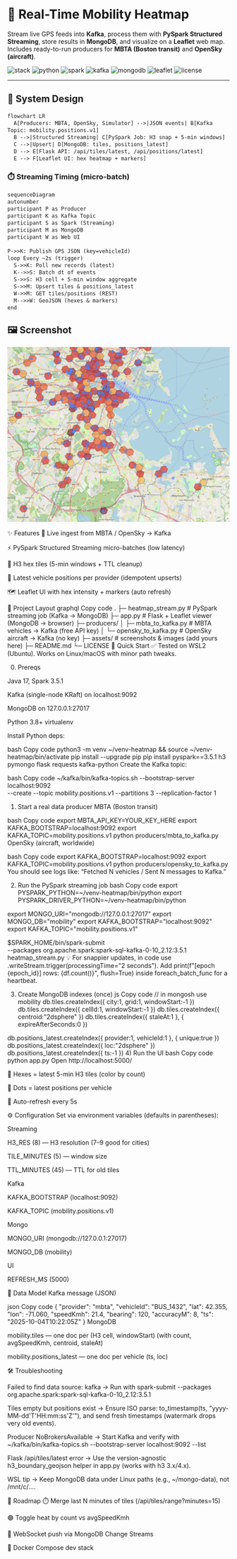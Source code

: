 # 🌆 Real-Time Mobility Heatmap

Stream live GPS feeds into **Kafka**, process them with **PySpark Structured Streaming**, store results in **MongoDB**, and visualize on a **Leaflet** web map. Includes ready-to-run producers for **MBTA (Boston transit)** and **OpenSky (aircraft)**.

![stack](https://img.shields.io/badge/Stack-Kafka%20%E2%86%92%20PySpark%20%E2%86%92%20MongoDB%20%E2%86%92%20Leaflet-0a84ff)
![python](https://img.shields.io/badge/Python-3.8%2B-3776AB?logo=python&logoColor=white)
![spark](https://img.shields.io/badge/Spark-3.5.1-FD4D0C?logo=apachespark&logoColor=white)
![kafka](https://img.shields.io/badge/Kafka-3.x-231F20?logo=apachekafka&logoColor=white)
![mongodb](https://img.shields.io/badge/MongoDB-6.x-13AA52?logo=mongodb&logoColor=white)
![leaflet](https://img.shields.io/badge/Leaflet-UI-199900?logo=leaflet&logoColor=white)
![license](https://img.shields.io/badge/License-MIT-green)

---

## 🧭 System Design

```mermaid
flowchart LR
  A[Producers: MBTA, OpenSky, Simulator] -->|JSON events| B[Kafka Topic: mobility.positions.v1]
  B -->|Structured Streaming| C[PySpark Job: H3 snap + 5-min windows]
  C -->|Upsert| D[MongoDB: tiles, positions_latest]
  D --> E[Flask API: /api/tiles/latest, /api/positions/latest]
  E --> F[Leaflet UI: hex heatmap + markers]
```

### ⏱️ Streaming Timing (micro-batch)

```mermaid
sequenceDiagram
autonumber
participant P as Producer
participant K as Kafka Topic
participant S as Spark (Streaming)
participant M as MongoDB
participant W as Web UI

P->>K: Publish GPS JSON (key=vehicleId)
loop Every ~2s (trigger)
  S->>K: Poll new records (latest)
  K-->>S: Batch dt of events
  S->>S: H3 cell + 5-min window aggregate
  S->>M: Upsert tiles & positions_latest
  W->>M: GET tiles/positions (REST)
  M-->>W: GeoJSON (hexes & markers)
end
```

## 🖼️ Screenshot
![Traffic app UI](traffic_app.png)


✨ Features
🔄 Live ingest from MBTA / OpenSky → Kafka

⚡ PySpark Structured Streaming micro-batches (low latency)

🧭 H3 hex tiles (5-min windows + TTL cleanup)

📍 Latest vehicle positions per provider (idempotent upserts)

🗺️ Leaflet UI with hex intensity + markers (auto refresh)

📁 Project Layout
graphql
Copy code
.
├─ heatmap_stream.py          # PySpark streaming job (Kafka -> MongoDB)
├─ app.py                     # Flask + Leaflet viewer (MongoDB -> browser)
├─ producers/
│  ├─ mbta_to_kafka.py        # MBTA vehicles -> Kafka (free API key)
│  └─ opensky_to_kafka.py     # OpenSky aircraft -> Kafka (no key)
├─ assets/                    # screenshots & images (add yours here)
├─ README.md
└─ LICENSE
🚀 Quick Start
✅ Tested on WSL2 (Ubuntu). Works on Linux/macOS with minor path tweaks.

0) Prereqs


Java 17, Spark 3.5.1

Kafka (single-node KRaft) on localhost:9092

MongoDB on 127.0.0.1:27017

Python 3.8+ virtualenv

Install Python deps:

bash
Copy code
python3 -m venv ~/venv-heatmap && source ~/venv-heatmap/bin/activate
pip install --upgrade pip
pip install pyspark==3.5.1 h3 pymongo flask requests kafka-python
Create the Kafka topic:

bash
Copy code
~/kafka/bin/kafka-topics.sh --bootstrap-server localhost:9092 \
  --create --topic mobility.positions.v1 --partitions 3 --replication-factor 1
1) Start a real data producer
MBTA (Boston transit)

bash
Copy code
export MBTA_API_KEY=YOUR_KEY_HERE
export KAFKA_BOOTSTRAP=localhost:9092
export KAFKA_TOPIC=mobility.positions.v1
python producers/mbta_to_kafka.py
OpenSky (aircraft, worldwide)

bash
Copy code
export KAFKA_BOOTSTRAP=localhost:9092
export KAFKA_TOPIC=mobility.positions.v1
python producers/opensky_to_kafka.py
You should see logs like: “Fetched N vehicles / Sent N messages to Kafka.”

2) Run the PySpark streaming job
bash
Copy code
export PYSPARK_PYTHON=~/venv-heatmap/bin/python
export PYSPARK_DRIVER_PYTHON=~/venv-heatmap/bin/python

export MONGO_URI="mongodb://127.0.0.1:27017"
export MONGO_DB="mobility"
export KAFKA_BOOTSTRAP="localhost:9092"
export KAFKA_TOPIC="mobility.positions.v1"

$SPARK_HOME/bin/spark-submit \
  --packages org.apache.spark:spark-sql-kafka-0-10_2.12:3.5.1 \
  heatmap_stream.py
💡 For snappier updates, in code use
.writeStream.trigger(processingTime="2 seconds").
Add print(f"[epoch {epoch_id}] rows: {df.count()}", flush=True) inside foreach_batch_func for a heartbeat.

3) Create MongoDB indexes (once)
js
Copy code
// in mongosh
use mobility
db.tiles.createIndex({ city:1, grid:1, windowStart:-1 })
db.tiles.createIndex({ cellId:1, windowStart:-1 })
db.tiles.createIndex({ centroid:"2dsphere" })
db.tiles.createIndex({ staleAt:1 }, { expireAfterSeconds:0 })

db.positions_latest.createIndex({ provider:1, vehicleId:1 }, { unique:true })
db.positions_latest.createIndex({ loc:"2dsphere" })
db.positions_latest.createIndex({ ts:-1 })
4) Run the UI
bash
Copy code
python app.py
Open http://localhost:5000/

🔶 Hexes = latest 5-min H3 tiles (color by count)

📍 Dots = latest positions per vehicle

🔁 Auto-refresh every 5s

⚙️ Configuration
Set via environment variables (defaults in parentheses):

Streaming

H3_RES (8) — H3 resolution (7–9 good for cities)

TILE_MINUTES (5) — window size

TTL_MINUTES (45) — TTL for old tiles

Kafka

KAFKA_BOOTSTRAP (localhost:9092)

KAFKA_TOPIC (mobility.positions.v1)

Mongo

MONGO_URI (mongodb://127.0.0.1:27017)

MONGO_DB (mobility)

UI

REFRESH_MS (5000)

🧱 Data Model
Kafka message (JSON)

json
Copy code
{
  "provider": "mbta",
  "vehicleId": "BUS_1432",
  "lat": 42.355,
  "lon": -71.060,
  "speedKmh": 21.4,
  "bearing": 120,
  "accuracyM": 8,
  "ts": "2025-10-04T10:22:05Z"
}
MongoDB

mobility.tiles — one doc per (H3 cell, windowStart) (with count, avgSpeedKmh, centroid, staleAt)

mobility.positions_latest — one doc per vehicle (ts, loc)

🛠️ Troubleshooting


Failed to find data source: kafka → Run with
spark-submit --packages org.apache.spark:spark-sql-kafka-0-10_2.12:3.5.1

Tiles empty but positions exist → Ensure ISO parse:
to_timestamp(ts, "yyyy-MM-dd'T'HH:mm:ss'Z'"), and send fresh timestamps (watermark drops very old events).

Producer NoBrokersAvailable → Start Kafka and verify with
~/kafka/bin/kafka-topics.sh --bootstrap-server localhost:9092 --list

Flask /api/tiles/latest error → Use the version-agnostic h3_boundary_geojson helper in app.py (works with h3 3.x/4.x).

WSL tip → Keep MongoDB data under Linux paths (e.g., ~/mongo-data), not /mnt/c/....

🧭 Roadmap
⏱️ Merge last N minutes of tiles (/api/tiles/range?minutes=15)

🟢 Toggle heat by count vs avgSpeedKmh

🔔 WebSocket push via MongoDB Change Streams

🐳 Docker Compose dev stack